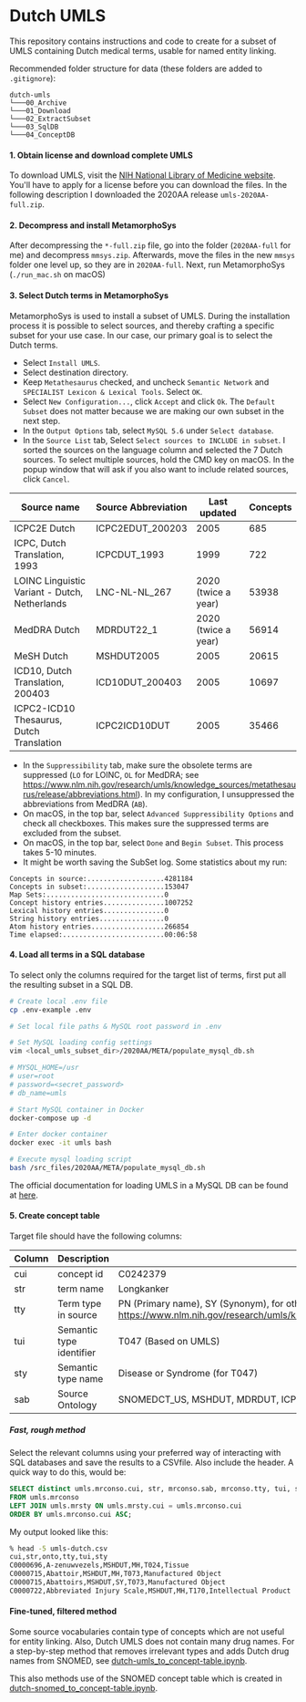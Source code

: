 # Dutch UMLS
This repository contains instructions and code to create for a subset of UMLS containing Dutch medical terms, usable for named entity linking.

Recommended folder structure for data (these folders are added to `.gitignore`):
```
dutch-umls
└───00_Archive
└───01_Download
└───02_ExtractSubset
└───03_SqlDB
└───04_ConceptDB
```

#### 1. Obtain license and download complete UMLS
To download UMLS, visit the [NIH National Library of Medicine website](https://www.nlm.nih.gov/research/umls/licensedcontent/umlsknowledgesources.html). You'll have to apply for a license before you can download the files. In the following description I downloaded the 2020AA release `umls-2020AA-full.zip`.

#### 2. Decompress and install MetamorphoSys
After decompressing the `*-full.zip` file, go into the folder (`2020AA-full` for me) and decompress `mmsys.zip`. Afterwards, move the files in the new `mmsys` folder one level up, so they are in `2020AA-full`. Next, run MetamorphoSys (`./run_mac.sh` on macOS)

#### 3. Select Dutch terms in MetamorphoSys
MetamorphoSys is used to install a subset of UMLS. During the installation process it is possible to select sources, and thereby crafting a specific subset for your use case. In our case, our primary goal is to select the Dutch terms.
- Select `Install UMLS`.
- Select destination directory.
- Keep `Metathesaurus` checked, and uncheck `Semantic Network` and `SPECIALIST Lexicon & Lexical Tools`. Select `OK`.
- Select `New Configuration...`, click `Accept` and click `Ok`. The `Default Subset` does not matter because we are making our own subset in the next step.
- In the `Output Options` tab, select `MySQL 5.6` under `Select database`.
- In the `Source List` tab, Select `Select sources to INCLUDE in subset`. I sorted the sources on the language column and selected the 7 Dutch sources. To select multiple sources, hold the CMD key on macOS. In the popup window that will ask if you also want to include related sources, click `Cancel`.

| Source name | Source Abbreviation | Last updated | Concepts |
|---|---|---|---|
| ICPC2E Dutch | ICPC2EDUT_200203 | 2005 | 685 |
| ICPC, Dutch Translation, 1993 | ICPCDUT_1993 | 1999 | 722 |
| LOINC Linguistic Variant - Dutch, Netherlands | LNC-NL-NL_267 | 2020 (twice a year) | 53938 |
| MedDRA Dutch | MDRDUT22_1 | 2020 (twice a year) | 56914 |
| MeSH Dutch | MSHDUT2005 | 2005 | 20615 |
| ICD10, Dutch Translation, 200403 | ICD10DUT_200403 | 2005 | 10697 |
| ICPC2-ICD10 Thesaurus, Dutch Translation | ICPC2ICD10DUT | 2005 | 35466 |

- In the `Suppressibility` tab, make sure the obsolete terms are suppressed (`LO` for LOINC, `OL` for MedDRA; see https://www.nlm.nih.gov/research/umls/knowledge_sources/metathesaurus/release/abbreviations.html). In my configuration, I unsuppressed the abbreviations from MedDRA (`AB`).
- On macOS, in the top bar, select `Advanced Suppressibility Options` and check all checkboxes. This makes sure the suppressed terms are excluded from the subset.
- On macOS, in the top bar, select `Done` and `Begin Subset`. This process takes 5-10 minutes.
- It might be worth saving the SubSet log. Some statistics about my run:
```
Concepts in source:...................4281184
Concepts in subset:...................153047
Map Sets:.............................0
Concept history entries...............1007252
Lexical history entries...............0
String history entries................0
Atom history entries..................266854
Time elapsed:.........................00:06:58
```

#### 4. Load all terms in a SQL database
To select only the columns required for the target list of terms, first put all the resulting subset in a SQL DB. 

```bash
# Create local .env file
cp .env-example .env

# Set local file paths & MySQL root password in .env

# Set MySQL loading config settings 
vim <local_umls_subset_dir>/2020AA/META/populate_mysql_db.sh

# MYSQL_HOME=/usr
# user=root
# password=<secret_password>
# db_name=umls

# Start MySQL container in Docker
docker-compose up -d

# Enter docker container
docker exec -it umls bash

# Execute mysql loading script
bash /src_files/2020AA/META/populate_mysql_db.sh
```

The official documentation for loading UMLS in a MySQL DB can be found at [here](https://www.nlm.nih.gov/research/umls/implementation_resources/scripts/README_RRF_MySQL_Output_Stream.html).

#### 5. Create concept table

Target file should have the following columns:

| Column | Description | Example values |
|-|-|-|
|cui| concept id | C0242379 |
|str| term name | Longkanker|
|tty| Term type in source | PN (Primary name), SY (Synonym), for others see https://www.nlm.nih.gov/research/umls/knowledge_sources/metathesaurus/release/abbreviations.html#TTY |
|tui| Semantic type identifier | T047 (Based on UMLS) |
|sty| Semantic type name | Disease or Syndrome (for T047) |
|sab| Source Ontology | SNOMEDCT_US, MSHDUT, MDRDUT, ICPC2EDUT, ICPCDUT, or something custom |

##### Fast, rough method
Select the relevant columns using your preferred way of interacting with SQL databases and save the results to a CSVfile. Also include the header. A quick way to do this, would be:
```sql
SELECT distinct umls.mrconso.cui, str, mrconso.sab, mrconso.tty, tui, sty
FROM umls.mrconso
LEFT JOIN umls.mrsty ON umls.mrsty.cui = umls.mrconso.cui
ORDER BY umls.mrconso.cui ASC;
```

My output looked like this:
```bash
% head -5 umls-dutch.csv 
cui,str,onto,tty,tui,sty
C0000696,A-zenuwvezels,MSHDUT,MH,T024,Tissue
C0000715,Abattoir,MSHDUT,MH,T073,Manufactured Object
C0000715,Abattoirs,MSHDUT,SY,T073,Manufactured Object
C0000722,Abbreviated Injury Scale,MSHDUT,MH,T170,Intellectual Product
```

#### Fine-tuned, filtered method
Some source vocabularies contain type of concepts which are not useful for entity 
linking. Also, Dutch UMLS does not contain many drug names. For a step-by-step
method that removes irrelevant types and adds Dutch drug names from SNOMED, see
[dutch-umls_to_concept-table.ipynb](dutch-umls_to_concept-table.ipynb).

This also methods use of the SNOMED concept table which is created in
[dutch-snomed_to_concept-table.ipynb](dutch-umls_to_concept-table.ipynb).
